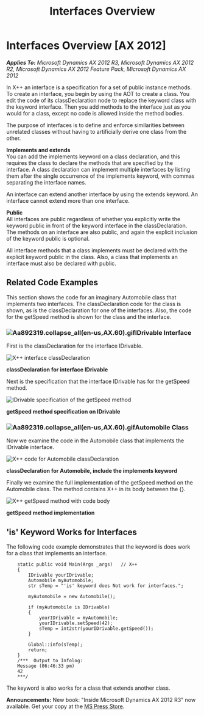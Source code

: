 ﻿---
title: Interfaces Overview
TOCTitle: Interfaces Overview
ms:assetid: fbe8e7ae-1593-49cd-a32f-ed6b6bcfd8d0
ms:mtpsurl: https://msdn.microsoft.com/en-us/library/Aa892319(v=AX.60)
ms:contentKeyID: 35254197
ms.date: 05/18/2015
mtps_version: v=AX.60
---

# Interfaces Overview [AX 2012]


_**Applies To:** Microsoft Dynamics AX 2012 R3, Microsoft Dynamics AX 2012 R2, Microsoft Dynamics AX 2012 Feature Pack, Microsoft Dynamics AX 2012_

In X++ an interface is a specification for a set of public instance methods. To create an interface, you begin by using the AOT to create a class. You edit the code of its classDeclaration node to replace the keyword class with the keyword interface. Then you add methods to the interface just as you would for a class, except no code is allowed inside the method bodies.

The purpose of interfaces is to define and enforce similarities between unrelated classes without having to artificially derive one class from the other.

**Implements and extends**   
You can add the implements keyword on a class declaration, and this requires the class to declare the methods that are specified by the interface. A class declaration can implement multiple interfaces by listing them after the single occurrence of the implements keyword, with commas separating the interface names.

An interface can extend another interface by using the extends keyword. An interface cannot extend more than one interface.

**Public**   
All interfaces are public regardless of whether you explicitly write the keyword public in front of the keyword interface in the classDeclaration. The methods on an interface are also public, and again the explicit inclusion of the keyword public is optional.

All interface methods that a class implements must be declared with the explicit keyword public in the class. Also, a class that implements an interface must also be declared with public.

## Related Code Examples

This section shows the code for an imaginary Automobile class that implements two interfaces. The classDeclaration code for the class is shown, as is the classDeclaration for one of the interfaces. Also, the code for the getSpeed method is shown for the class and the interface.

### ![Aa892319.collapse\_all(en-us,AX.60).gif](images/Gg863931.collapse_all(en-us,AX.60).gif "Aa892319.collapse_all(en-us,AX.60).gif")IDrivable Interface

First is the classDeclaration for the interface IDrivable.

![X++ interface classDeclaration](images/Aa892319.IFace-AX6-IDrivable-d1(en-us,AX.60).png "X++ interface classDeclaration")

**classDeclaration for interface IDrivable**

  
Next is the specification that the interface IDrivable has for the getSpeed method.

![IDrivable specification of the getSpeed method](images/Aa892319.IFace-AX6-IDrivable-getSpeed-dgs1(en-us,AX.60).png "IDrivable specification of the getSpeed method")

**getSpeed method specification on IDrivable**

### ![Aa892319.collapse\_all(en-us,AX.60).gif](images/Gg863931.collapse_all(en-us,AX.60).gif "Aa892319.collapse_all(en-us,AX.60).gif")Automobile Class

Now we examine the code in the Automobile class that implements the IDrivable interface.

![X++ code for Automobile classDeclaration](images/Aa892319.IFace-AX6-Automobile-Class-a1(en-us,AX.60).png "X++ code for Automobile classDeclaration")

**classDeclaration for Automobile, include the implements keyword**

  
Finally we examine the full implementation of the getSpeed method on the Automobile class. The method contains X++ in its body between the {}.

![X++ getSpeed method with code body](images/Aa892319.IFace-AX6-Automobile-getSpeed-ags1(en-us,AX.60).png "X++ getSpeed method with code body")

**getSpeed method implementation**

## 'is' Keyword Works for Interfaces

The following code example demonstrates that the keyword is does work for a class that implements an interface.
```X++
    static public void Main(Args _args)   // X++
    {
        IDrivable yourIDrivable;
        Automobile myAutomobile;
        str sTemp = "'is' keyword does Not work for interfaces.";
            
        myAutomobile = new Automobile();
        
        if (myAutomobile is IDrivable)
        {
            yourIDrivable = myAutomobile;
            yourIDrivable.setSpeed(42);
            sTemp = int2str(yourIDrivable.getSpeed());
        }
        
        Global::info(sTemp);
        return;
    }
    /***  Output to Infolog:
    Message (06:46:33 pm)
    42
    ***/
```
The keyword is also works for a class that extends another class.

  
**Announcements:** New book: "Inside Microsoft Dynamics AX 2012 R3" now available. Get your copy at the [MS Press Store](https://www.microsoftpressstore.com/store/inside-microsoft-dynamics-ax-2012-r3-9780735685109).

